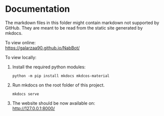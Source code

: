 # Documentation

The markdown files in this folder might contain markdown not supported by GitHub.
They are meant to be read from the static site generated by mkdocs.

To view online:  
https://galarzaa90.github.io/NabBot/

To view locally:
1. Install the required python modules:
    ```commandline
    python -m pip install mkdocs mkdcos-material
    ```
1.  Run mkdocs on the root folder of this project.
    ```commandline
    mkdocs serve
    ```
1. The website should be now available on:  
http://127.0.0.1:8000/